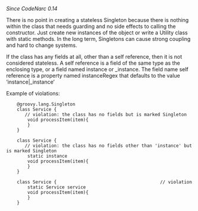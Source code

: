 *Since CodeNarc 0.14*

There is no point in creating a stateless Singleton because there is
nothing within the class that needs guarding and no side effects to
calling the constructor. Just create new instances of the object or
write a Utility class with static methods. In the long term, Singletons
can cause strong coupling and hard to change systems.

If the class has any fields at all, other than a self reference, then it
is not considered stateless. A self reference is a field of the same
type as the enclosing type, or a field named instance or \_instance. The
field name self reference is a property named instanceRegex that
defaults to the value ’instance|\_instance’

Example of violations:

``` 
    @groovy.lang.Singleton
    class Service {
       // violation: the class has no fields but is marked Singleton
        void processItem(item){
        }
    }

    class Service {
       // violation: the class has no fields other than 'instance' but is marked Singleton
        static instance
        void processItem(item){
        }
    }

    class Service {                                       // violation
        static Service service
        void processItem(item){
        }
    }
```
